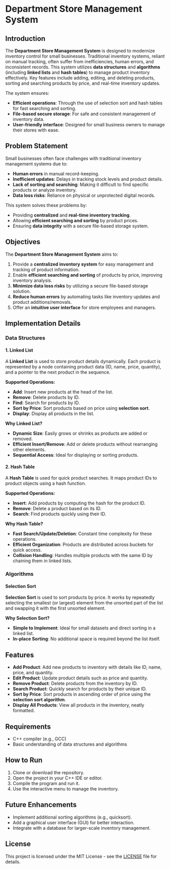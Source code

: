 # Department Store Management System

## Introduction
The **Department Store Management System** is designed to modernize inventory control for small businesses. Traditional inventory systems, reliant on manual tracking, often suffer from inefficiencies, human errors, and inconsistent records. This system utilizes **data structures** and **algorithms** (including **linked lists** and **hash tables**) to manage product inventory effectively. Key features include adding, editing, and deleting products, sorting and searching products by price, and real-time inventory updates.

The system ensures:
- **Efficient operations**: Through the use of selection sort and hash tables for fast searching and sorting.
- **File-based secure storage**: For safe and consistent management of inventory data.
- **User-friendly interface**: Designed for small business owners to manage their stores with ease.

## Problem Statement
Small businesses often face challenges with traditional inventory management systems due to:
- **Human errors** in manual record-keeping.
- **Inefficient updates**: Delays in tracking stock levels and product details.
- **Lack of sorting and searching**: Making it difficult to find specific products or analyze inventory.
- **Data loss risks**: Reliance on physical or unprotected digital records.

This system solves these problems by:
- Providing **centralized** and **real-time inventory tracking**.
- Allowing **efficient searching and sorting** by product prices.
- Ensuring **data integrity** with a secure file-based storage system.

## Objectives
The **Department Store Management System** aims to:
1. Provide a **centralized inventory system** for easy management and tracking of product information.
2. Enable **efficient searching and sorting** of products by price, improving inventory analysis.
3. **Minimize data loss risks** by utilizing a secure file-based storage solution.
4. **Reduce human errors** by automating tasks like inventory updates and product additions/removals.
5. Offer an **intuitive user interface** for store employees and managers.

## Implementation Details

### Data Structures

#### 1. Linked List
A **Linked List** is used to store product details dynamically. Each product is represented by a node containing product data (ID, name, price, quantity), and a pointer to the next product in the sequence.

**Supported Operations:**
- **Add**: Insert new products at the head of the list.
- **Remove**: Delete products by ID.
- **Find**: Search for products by ID.
- **Sort by Price**: Sort products based on price using **selection sort**.
- **Display**: Display all products in the list.

**Why Linked List?**
- **Dynamic Size**: Easily grows or shrinks as products are added or removed.
- **Efficient Insert/Remove**: Add or delete products without rearranging other elements.
- **Sequential Access**: Ideal for displaying or sorting products.

#### 2. Hash Table
A **Hash Table** is used for quick product searches. It maps product IDs to product objects using a hash function.

**Supported Operations:**
- **Insert**: Add products by computing the hash for the product ID.
- **Remove**: Delete a product based on its ID.
- **Search**: Find products quickly using their ID.

**Why Hash Table?**
- **Fast Search/Update/Deletion**: Constant time complexity for these operations.
- **Efficient Organization**: Products are distributed across buckets for quick access.
- **Collision Handling**: Handles multiple products with the same ID by chaining them in linked lists.

### Algorithms

#### Selection Sort
**Selection Sort** is used to sort products by price. It works by repeatedly selecting the smallest (or largest) element from the unsorted part of the list and swapping it with the first unsorted element.

**Why Selection Sort?**
- **Simple to Implement**: Ideal for small datasets and direct sorting in a linked list.
- **In-place Sorting**: No additional space is required beyond the list itself.

## Features
- **Add Product**: Add new products to inventory with details like ID, name, price, and quantity.
- **Edit Product**: Update product details such as price and quantity.
- **Remove Product**: Delete products from the inventory by ID.
- **Search Product**: Quickly search for products by their unique ID.
- **Sort by Price**: Sort products in ascending order of price using the **selection sort algorithm**.
- **Display All Products**: View all products in the inventory, neatly formatted.

## Requirements
- C++ compiler (e.g., GCC)
- Basic understanding of data structures and algorithms

## How to Run
1. Clone or download the repository.
2. Open the project in your C++ IDE or editor.
3. Compile the program and run it.
4. Use the interactive menu to manage the inventory.

## Future Enhancements
- Implement additional sorting algorithms (e.g., quicksort).
- Add a graphical user interface (GUI) for better interaction.
- Integrate with a database for larger-scale inventory management.

## License
This project is licensed under the MIT License - see the [LICENSE](LICENSE) file for details.

